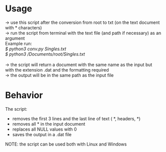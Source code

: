 # Usage
-> use this script after the conversion from root to txt (on the text document with * characters) \
-> run the script from terminal with the text file (and path if necessary) as an argument\
  Example run: \
               *$ python3 conv.py Singles.txt*  \
               *$ python3 /Documents/root/Singles.txt*\
               \
-> the script will return a document with the same name as the input but with the extension .dat and the formatting required\
-> the output will be in the same path as the input file 
  
# Behavior  
The script: 
 - removes the first 3 lines and the last line of text ( *, headers, *)
 - removes all * in the input document
 - replaces all NULL values with 0
 - saves the output in a .dat file 

NOTE: the script can be used both with Linux and Windows
